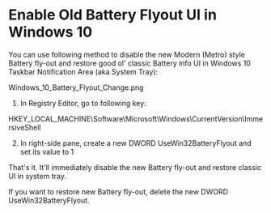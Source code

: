<b><h1> Enable Old Battery Flyout UI in Windows 10  </h1></b>

You can use following method to disable the new Modern (Metro) style Battery fly-out and restore good ol' classic Battery info UI in Windows 10 Taskbar Notification Area (aka System Tray):

Windows_10_Battery_Flyout_Change.png

1. In Registry Editor, go to following key:

HKEY_LOCAL_MACHINE\Software\Microsoft\Windows\CurrentVersion\ImmersiveShell

2. In right-side pane, create a new DWORD UseWin32BatteryFlyout and set its value to 1

That's it. It'll immediately disable the new Battery fly-out and restore classic UI in system tray.

If you want to restore new Battery fly-out, delete the new DWORD UseWin32BatteryFlyout.
